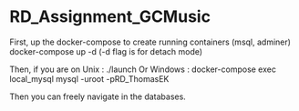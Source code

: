 # RD_Assignment_GCMusic
First, up the docker-compose to create running containers (msql, adminer)
docker-compose up -d 
(-d flag is for detach mode)

Then, if you are on Unix : ./launch
Or Windows : docker-compose exec local_mysql mysql -uroot -pRD_ThomasEK

Then you can freely navigate in the databases.
